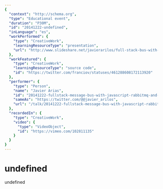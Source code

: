 ```yaml
---
{
  "context": "http://schema.org",
  "type": "Educational event",
  "duration": "P30M",
  "id": "20141222-undefined",
  "inLanguage": "es",
  "workPerformed": {
    "type": "CreativeWork",
    "learningResourceType": "presentation",
    "url": "http://www.slideshare.net/javierarilos/full-stack-bus-with-javascript-rabbitmq-and-postaljs"
  },
  "workFeatured": {
    "type": "CreativeWork",
    "learningResourceType": "source code",
    "id": "https://twitter.com/franciov/statuses/461288608172113920"
  },
  "performer": {
    "type": "Person",
    "name": "Javier Arias",
    "id": "20141222-fullstack-message-bus-with-javascript-rabbitmq-and-postaljs",
    "sameAs": "https://twitter.com/@@javier_arilos",
    "url": "/talk/20141222-fullstack-message-bus-with-javascript-rabbitmq-and-postaljs.html"
  },
  "recordedIn": {
    "type": "CreativeWork",
    "video": {
      "type": "VideoObject",
      "id": "https://vimeo.com/102811135"
    }
  }
}
---
```

# undefined

undefined